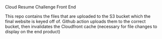 Cloud Resume Challenge Front End

This repo contains the files that are uploaded to the S3 bucket which the final website is keyed off of. Github action uploads them to the correct bucket, then invalidates the Cloudfront cache (necessary for file changes to display on the end product)
